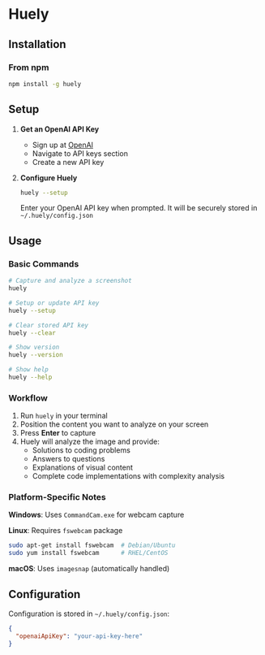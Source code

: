 # Huely

## Installation

### From npm

```bash
npm install -g huely
```

## Setup

1. **Get an OpenAI API Key**
   - Sign up at [OpenAI](https://platform.openai.com/)
   - Navigate to API keys section
   - Create a new API key

2. **Configure Huely**
   ```bash
   huely --setup
   ```
   Enter your OpenAI API key when prompted. It will be securely stored in `~/.huely/config.json`

## Usage

### Basic Commands

```bash
# Capture and analyze a screenshot
huely

# Setup or update API key
huely --setup

# Clear stored API key
huely --clear

# Show version
huely --version

# Show help
huely --help
```

### Workflow

1. Run `huely` in your terminal
2. Position the content you want to analyze on your screen
3. Press **Enter** to capture
4. Huely will analyze the image and provide:
   - Solutions to coding problems
   - Answers to questions
   - Explanations of visual content
   - Complete code implementations with complexity analysis

### Platform-Specific Notes

**Windows**: Uses `CommandCam.exe` for webcam capture

**Linux**: Requires `fswebcam` package
```bash
sudo apt-get install fswebcam  # Debian/Ubuntu
sudo yum install fswebcam      # RHEL/CentOS
```

**macOS**: Uses `imagesnap` (automatically handled)

## Configuration

Configuration is stored in `~/.huely/config.json`:

```json
{
  "openaiApiKey": "your-api-key-here"
}
```

